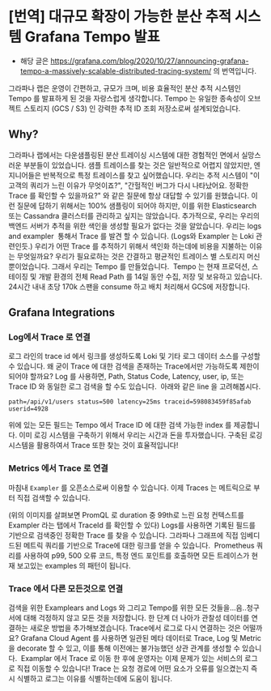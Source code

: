 # [번역] 대규모 확장이 가능한 분산 추적 시스템 Grafana Tempo 발표

* 해당 글은 https://grafana.com/blog/2020/10/27/announcing-grafana-tempo-a-massively-scalable-distributed-tracing-system/ 의 번역입니다.

그라파나 랩은 운영이 간편하고, 규모가 크며, 비용 효율적인 분산 추적 시스템인 Tempo 를 발표하게 된 것을 자랑스럽게 생각합니다.
Tempo 는 유일한 종속성이 오브젝트 스토리지 (GCS / S3) 인 강력한 추적 ID 조회 저장소로써 설계되었습니다.

## Why?

그라파나 랩에서는 다운샘플링된 분산 트레이싱 시스템에 대한 경험적인 면에서 실망스러운 부분들이 있었습니다.
샘플 트레이스를 찾는 것은 일반적으로 어렵지 않았지만, 엔지니어들은 반복적으로 특정 트레이스를 찾고 싶어했습니다.
우리는 추적 시스템이 "이 고객의 쿼리가 느린 이유가 무엇이죠?", "간헐적인 버그가 다시 나타났어요. 정확한 Trace 를 확인할 수 있을까요?" 와 같은 질문에 항상 대답할 수 있기를 원했습니다.
이런 질문에 답하기 위해서는 100% 샘플링이 되어야 하지만, 이를 위한 Elasticsearch 또는 Cassandra 클러스터를 관리하고 싶지는 않았습니다.
추가적으로, 우리는 우리의 백엔드 서버가 추적을 위한 색인을 생성할 필요가 없다는 것을 알았습니다. 우리는 logs and exampler  통해서 Trace 를 발견 할 수 있습니다. (Logs와 Exampler 는 Loki 관련인듯.)
우리가 어떤 Trace 를 추적하기 위해서 색인화 하는데에 비용을 지불하는 이유는 무엇일까요? 우리가 필요로하는 것은 간결하고 평균적인 트레이스 별 스토리지 머신 뿐이었습니다.
그래서 우리는 Tempo 를 만들었습니다.
 Tempo 는 현재 프로덕션, 스테이징 및 개발 환경의 전체 Read Path 를 14일 동안 수집, 저장 및 보유하고 있습니다. 24시간 내내 초당 170k 스팬을 consume 하고 배치 처리해서 GCS에 저장합니다.

## Grafana Integrations

### Log에서 Trace 로 연결

로그 라인의 trace id 에서 링크를 생성하도록 Loki 및 기타 로그 데이터 소스를 구성할 수 있습니다.
왜 굳이 Trace 에 대한 검색을 존재하는 Trace에서만 가능하도록 제한이 되어야 할까요? Log 를 사용하면, Path, Status Code, Latency, user, ip, 또는 Trace ID 와 동일한
로그 검색을 할 수도 있습니다.
 아래와 같은 line 을 고려해봅시다.

```
path=/api/v1/users status=500 latency=25ms traceid=598083459f85afab userid=4928
```

위에 있는 모든 필드는 Tempo 에서 Trace ID 에 대한 검색 가능한 index 를 제공합니다. 이미 로깅 시스템을 구축하기 위해서 우리는 시간과 돈을 투자했습니다.
구축된 로깅 시스템을 활용하여서 Trace 또한 찾는 것이 효율적입니다!

### Metrics 에서 Trace 로 연결

마침내 `Exampler` 를 오픈소스로써 이용할 수 있습니다. 이제 Traces 는 메트릭으로 부터 직접 검색할 수 있습니다.

(위의 이미지를 살펴보면 PromQL 로 duration 중 99th로 느린 요청 컨텍스트를 Exampler 라는 탭에서 TraceId 를 확인할 수 있다)
Logs를 사용하면 기록된 필드를 기반으로 검색중인 정확한 Trace 를 찾을 수 있습니다. 그라파나 그래프에 직접 임베디드된 메트릭 쿼리를 기반으로
Trace에 대한 링크를 얻을 수 있습니다.
 Prometheus 쿼리를 사용하여 p99, 500 오류 코드, 특정 엔드 포인트를 호출하면 모든 트레이스가 현재 보고있는 examples 의 패턴이 됩니다.

### Trace 에서 다른 모든것으로 연결

검색을 위한 Examplears and Logs 와 그리고 Tempo를 위한 모든 것들을...음..청구서에 대해 걱정하지 않고 모든 것을 저장합니다.
한 단계 더 나아가 관찰성 데이터를 연결하는 새로운 방법을 추가해보겠습니다. Trace에서 로그로 다시 연결하는 것은 어떨까요?
Grafana Cloud Agent 를 사용하면 일관된 메타 데이터로 Trace, Log 및 Metric을 decorate 할 수 있고, 이를 통해 이전에는
불가능했던 상관 관계를 생성할 수 있습니다.
 Examplar 에서 Trace 로 이동 한 후에 운영자는 이제 문제가 있는 서비스의 로그로 직접 이동할 수 있습니다!
Trace 는 요청 경로에 어떤 요소가 오류를 일으켰는지 즉시 식별하고 로그는 이유를 식별하는데에 도움이 됩니다.
